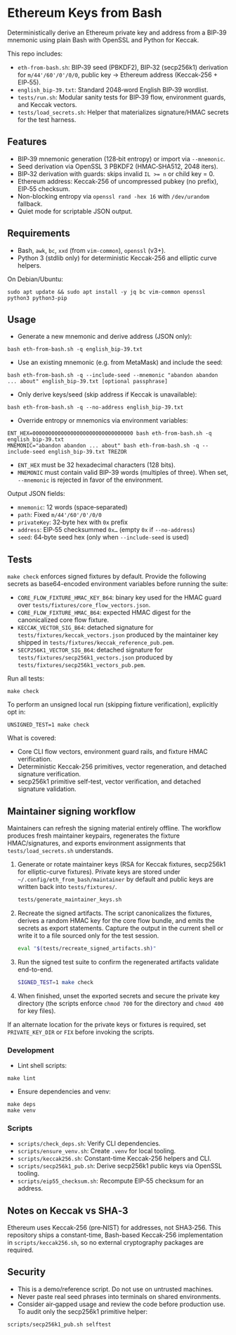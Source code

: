 # Ethereum Keys from Bash

Deterministically derive an Ethereum private key and address from a BIP‑39 mnemonic using plain Bash with OpenSSL and Python for Keccak.

This repo includes:
- `eth-from-bash.sh`: BIP‑39 seed (PBKDF2), BIP‑32 (secp256k1) derivation for `m/44'/60'/0'/0/0`, public key → Ethereum address (Keccak‑256 + EIP‑55).
- `english_bip-39.txt`: Standard 2048‑word English BIP‑39 wordlist.
- `tests/run.sh`: Modular sanity tests for BIP‑39 flow, environment guards, and Keccak vectors.
- `tests/load_secrets.sh`: Helper that materializes signature/HMAC secrets for the test harness.

## Features
- BIP‑39 mnemonic generation (128‑bit entropy) or import via `--mnemonic`.
- Seed derivation via OpenSSL 3 PBKDF2 (HMAC‑SHA512, 2048 iters).
- BIP‑32 derivation with guards: skips invalid `IL >= n` or child key = 0.
- Ethereum address: Keccak‑256 of uncompressed pubkey (no prefix), EIP‑55 checksum.
- Non-blocking entropy via `openssl rand -hex 16` with `/dev/urandom` fallback.
- Quiet mode for scriptable JSON output.

## Requirements
- Bash, `awk`, `bc`, `xxd` (from `vim-common`), `openssl` (v3+).
- Python 3 (stdlib only) for deterministic Keccak-256 and elliptic curve helpers.

On Debian/Ubuntu:
```
sudo apt update && sudo apt install -y jq bc vim-common openssl python3 python3-pip
```

## Usage

- Generate a new mnemonic and derive address (JSON only):
```
bash eth-from-bash.sh -q english_bip-39.txt
```

- Use an existing mnemonic (e.g. from MetaMask) and include the seed:
```
bash eth-from-bash.sh -q --include-seed --mnemonic "abandon abandon ... about" english_bip-39.txt [optional passphrase]
```

- Only derive keys/seed (skip address if Keccak is unavailable):
```
bash eth-from-bash.sh -q --no-address english_bip-39.txt
```

- Override entropy or mnemonics via environment variables:
```
ENT_HEX=00000000000000000000000000000000 bash eth-from-bash.sh -q english_bip-39.txt
MNEMONIC="abandon abandon ... about" bash eth-from-bash.sh -q --include-seed english_bip-39.txt TREZOR
```
  - `ENT_HEX` must be 32 hexadecimal characters (128 bits).
  - `MNEMONIC` must contain valid BIP-39 words (multiples of three). When set, `--mnemonic` is rejected in favor of the environment.

Output JSON fields:
- `mnemonic`: 12 words (space‑separated)
- `path`: Fixed `m/44'/60'/0'/0/0`
- `privateKey`: 32‑byte hex with `0x` prefix
- `address`: EIP‑55 checksummed `0x…` (empty `0x` if `--no-address`)
- `seed`: 64‑byte seed hex (only when `--include-seed` is used)

## Tests

`make check` enforces signed fixtures by default. Provide the following secrets as base64-encoded environment variables before running the suite:

- `CORE_FLOW_FIXTURE_HMAC_KEY_B64`: binary key used for the HMAC guard over `tests/fixtures/core_flow_vectors.json`.
- `CORE_FLOW_FIXTURE_HMAC_B64`: expected HMAC digest for the canonicalized core flow fixture.
- `KECCAK_VECTOR_SIG_B64`: detached signature for `tests/fixtures/keccak_vectors.json` produced by the maintainer key shipped in `tests/fixtures/keccak_reference_pub.pem`.
- `SECP256K1_VECTOR_SIG_B64`: detached signature for `tests/fixtures/secp256k1_vectors.json` produced by `tests/fixtures/secp256k1_vectors_pub.pem`.

Run all tests:
```
make check
```
To perform an unsigned local run (skipping fixture verification), explicitly opt in:
```
UNSIGNED_TEST=1 make check
```
What is covered:
- Core CLI flow vectors, environment guard rails, and fixture HMAC verification.
- Deterministic Keccak-256 primitives, vector regeneration, and detached signature verification.
- secp256k1 primitive self-test, vector verification, and detached signature validation.

## Maintainer signing workflow
Maintainers can refresh the signing material entirely offline. The workflow produces fresh maintainer keypairs, regenerates the fixture HMAC/signatures, and exports environment assignments that `tests/load_secrets.sh` understands.

1. Generate or rotate maintainer keys (RSA for Keccak fixtures, secp256k1 for elliptic-curve fixtures). Private keys are stored under `~/.config/eth_from_bash/maintainer` by default and public keys are written back into `tests/fixtures/`.
   ```bash
   tests/generate_maintainer_keys.sh
   ```
2. Recreate the signed artifacts. The script canonicalizes the fixtures, derives a random HMAC key for the core flow bundle, and emits the secrets as export statements. Capture the output in the current shell or write it to a file sourced only for the test session.
   ```bash
   eval "$(tests/recreate_signed_artifacts.sh)"
   ```
3. Run the signed test suite to confirm the regenerated artifacts validate end-to-end.
   ```bash
   SIGNED_TEST=1 make check
   ```
4. When finished, unset the exported secrets and secure the private key directory (the scripts enforce `chmod 700` for the directory and `chmod 400` for key files).

If an alternate location for the private keys or fixtures is required, set `PRIVATE_KEY_DIR` or `FIX` before invoking the scripts.

### Development
- Lint shell scripts:
```
make lint
```
- Ensure dependencies and venv:
```
make deps
make venv
```

### Scripts
- `scripts/check_deps.sh`: Verify CLI dependencies.
- `scripts/ensure_venv.sh`: Create `.venv` for local tooling.
- `scripts/keccak256.sh`: Constant-time Keccak-256 helpers and CLI.
- `scripts/secp256k1_pub.sh`: Derive secp256k1 public keys via OpenSSL tooling.
- `scripts/eip55_checksum.sh`: Recompute EIP‑55 checksum for an address.

## Notes on Keccak vs SHA‑3
Ethereum uses Keccak‑256 (pre‑NIST) for addresses, not SHA3‑256. This repository ships a constant-time, Bash-based Keccak-256 implementation in `scripts/keccak256.sh`, so no external cryptography packages are required.

## Security
- This is a demo/reference script. Do not use on untrusted machines.
- Never paste real seed phrases into terminals on shared environments.
- Consider air‑gapped usage and review the code before production use.
To audit only the secp256k1 primitive helper:
```
scripts/secp256k1_pub.sh selftest
```

